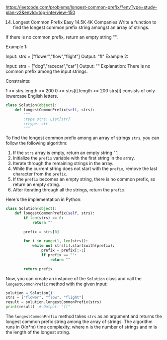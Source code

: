 https://leetcode.com/problems/longest-common-prefix/?envType=study-plan-v2&envId=top-interview-150

14. Longest Common Prefix
Easy
14.5K
4K
Companies
Write a function to find the longest common prefix string amongst an array of strings.

If there is no common prefix, return an empty string "".

 

Example 1:

Input: strs = ["flower","flow","flight"]
Output: "fl"
Example 2:

Input: strs = ["dog","racecar","car"]
Output: ""
Explanation: There is no common prefix among the input strings.
 

Constraints:

1 <= strs.length <= 200
0 <= strs[i].length <= 200
strs[i] consists of only lowercase English letters.

```python
class Solution(object):
    def longestCommonPrefix(self, strs):
        """
        :type strs: List[str]
        :rtype: str
        """
```

To find the longest common prefix among an array of strings `strs`, you can follow the following algorithm:

1. If the `strs` array is empty, return an empty string "".
2. Initialize the `prefix` variable with the first string in the array.
3. Iterate through the remaining strings in the array.
4. While the current string does not start with the `prefix`, remove the last character from the `prefix`.
5. If the `prefix` becomes an empty string, there is no common prefix, so return an empty string.
6. After iterating through all the strings, return the `prefix`.

Here's the implementation in Python:

```python
class Solution(object):
    def longestCommonPrefix(self, strs):
        if len(strs) == 0:
            return ""
        
        prefix = strs[0]
        
        for i in range(1, len(strs)):
            while not strs[i].startswith(prefix):
                prefix = prefix[:-1]
                if prefix == "":
                    return ""
        
        return prefix
```

Now, you can create an instance of the `Solution` class and call the `longestCommonPrefix` method with the given input:

```python
solution = Solution()
strs = ["flower", "flow", "flight"]
result = solution.longestCommonPrefix(strs)
print(result)  # Output: "fl"
```

The `longestCommonPrefix` method takes `strs` as an argument and returns the longest common prefix string among the array of strings. The algorithm runs in O(n*m) time complexity, where n is the number of strings and m is the length of the longest string.